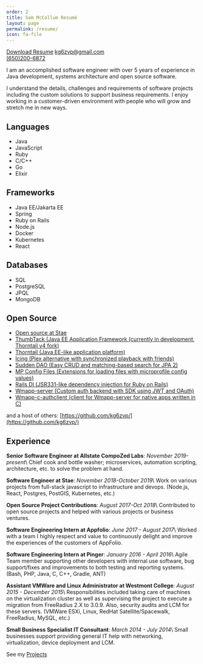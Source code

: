 ```yaml
---
order: 2
title: Sam McCollum Resumé
layout: page
permalink: /resume/
icon: fa-file
---
```

[Download Resume](/static/Sam_McCollum_Resume.pdf)
[kg6zvp@gmail.com](mailto:kg6zvp@gmail.com)\
[(650)200-6872](tel:+16502006872)

I am an accomplished software engineer with over 5 years of experience in Java development, systems architecture and open source software.

I understand the details, challenges and requirements of software projects including the custom solutions to support business requirements. I enjoy working in a customer-driven environment with people who will grow and stretch me in new ways.

## Languages

- Java
- JavaScript
- Ruby
- C/C++
- Go
- Elixir

## Frameworks

- Java EE/Jakarta EE
- Spring
- Ruby on Rails
- Node.js
- Docker
- Kubernetes
- React

## Databases

- SQL
- PostgreSQL
- JPQL
- MongoDB

## Open Source

- [Open source at Stae](https://github.com/staeco/)
- [ThumbTack (Java EE Application Framework (currently in development, Thorntail v4 fork)](https://github.com/thumb-tack/tt)
- [Thorntail (Java EE-like application platform)](https://github.com/thorntail/thorntail/)
- [Icing (Plex alternative with synchronized playback with friends)](https://gitlab.mccollum.enterprises/icing/media/)
- [Sudden DAO (Easy CRUD and matching-based search for JPA 2)](https://github.com/kg6zvp/sudden-dao/)
- [MP Config Files (Extensions for loading files with microprofile config values)](https://github.com/kg6zvp/mp-conf-files/)
- [Rails DI (JSR331-like dependency injection for Ruby on Rails)](https://github.com/kg6zvp/eisiges-di-provider-rails/)
- [Wmapp-server (Custom auth backend with SDK using JWT and OAuth)](https://github.com/kg6zvp/wmapp-loginserver/)
- [Wmapp-c-authclient (client for Wmapp-server for native apps written in C)](https://github.com/kg6zvp/wmapp-c-authclient/)

and a host of others: [https://github.com/kg6zvp/](https://github.com/kg6zvp/)

## Experience

**Senior Software Engineer at Allstate CompoZed Labs**: *November 2019-present*\\
Chief cook and bottle washer; microservices, automation scripting, architecture, etc. to solve the problem at hand.

**Software Engineer at Stae**: *November 2018-October 2019*\\
Work on various projects from full-stack javascript to infrastructure and devops. (Node.js, React, Postgres, PostGIS, Kubernetes, etc.)

**Open Source Project Contributions**: *August 2017-Oct 2018*\\
Contributed to open source projects and helped with various projects or business ventures.

**Software Engineering Intern at Appfolio**: *June 2017 - August 2017*\\
Worked with a team I highly respect and value to continuously delight and improve the experiences of the customers of AppFolio.

**Software Engineering Intern at Pinger**: *January 2016 - April 2016*\\
Agile Team member supporting other developers with internal use software, bug support/fixes and improvements to both testing and reporting systems. (Bash, PHP, Java, C, C++, Gradle, ANT)

**Assistant VMWare and Linux Administrator at Westmont College**: *August 2015 - December 2015*\\
Responsibilities included taking care of machines on the virtualization cluster as well as supervising the project to execute a migration from FreeRadius 2.X to 3.0.9. Also, security audits and LCM for these servers. (VMWare ESXi, Linux, RedHat Satellite/Spacewalk, FreeRadius, MySQL, etc.)

**Small Business Specialist IT Consultant**: *March 2014 - July 2014*\\
Small businesses support providing general IT help with networking, virtualization, device deployment and LCM.

See my [Projects](https://github.com/kg6zvp/)
